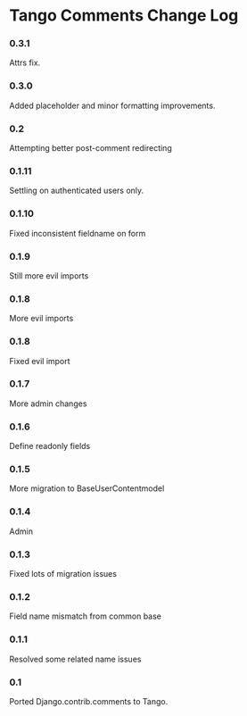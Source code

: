 # Tango Comments Change Log

### 0.3.1
Attrs fix.

### 0.3.0
Added placeholder and minor formatting improvements.

### 0.2
Attempting better post-comment redirecting

### 0.1.11
Settling on authenticated users only.

### 0.1.10
Fixed inconsistent fieldname on form

### 0.1.9
Still more evil imports

### 0.1.8
More evil imports

### 0.1.8
Fixed evil import

### 0.1.7
More admin changes

### 0.1.6
Define readonly fields

### 0.1.5
More migration to BaseUserContentmodel

### 0.1.4 
Admin 

### 0.1.3 
Fixed lots of migration issues

### 0.1.2 
Field name mismatch from common base

### 0.1.1 
Resolved some related name issues

### 0.1
Ported Django.contrib.comments to Tango.
